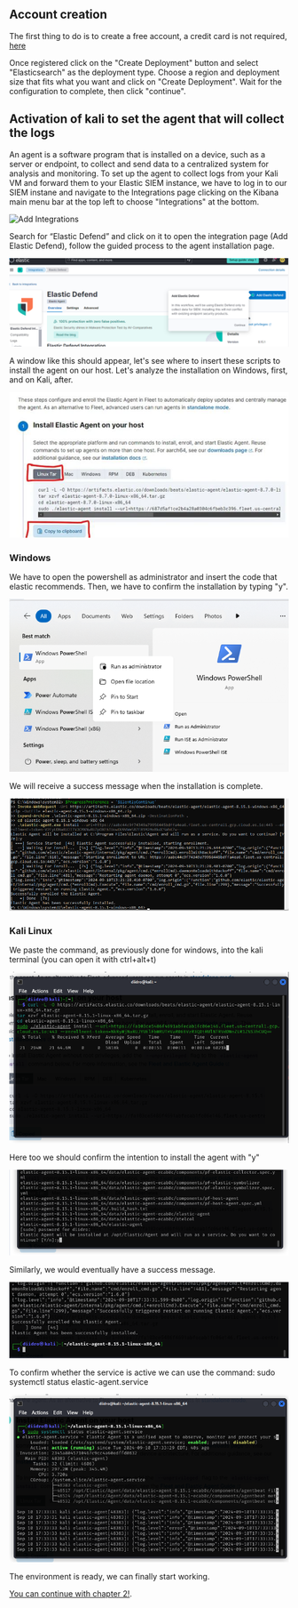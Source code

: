 ## Account creation

The first thing to do is to create a free account, a credit card is not required, [here](https://cloud.elastic.co/registration)

Once registered click on the "Create Deployment" button and select "Elasticsearch" as the deployment type.
Choose a region and deployment size that fits what you want and click on "Create Deployment".
Wait for the configuration to complete, then click "continue".

## Activation of kali to set the agent that will collect the logs

An agent is a software program that is installed on a device, such as a server or endpoint, to collect and send data to a centralized system for analysis and monitoring. 
To set up the agent to collect logs from your Kali VM and forward them to your Elastic SIEM instance, we have to log in to our SIEM instane and navigate to the Integrations page clicking on the Kibana main menu bar at the top left to choose "Integrations" at the bottom. 

![Add Integrations](/EmuloFra.github.io/Assets/siem3.png)

Search for “Elastic Defend” and click on it to open the integration page (Add Elastic Defend), follow the guided process to the agent installation page.

![Add Integrations](./siem2.png)

A window like this should appear, let's see where to insert these scripts to install the agent on our host.
Let's analyze the installation on Windows, first, and on Kali, after.

![Add Integrations](./addami.png)

### Windows
We have to open the powershell as administrator and insert the code that elastic recommends. 
Then, we have to confirm the installation by typing "y".

![Add Integrations](./win1.png)

We will receive a success message when the installation is complete.

![Add Integrations](./win2.png)

### Kali Linux

We paste the command, as previously done for windows, into the kali terminal (you can open it with ctrl+alt+t) 


![Add Integrations](./kali1.png)

Here too we should confirm the intention to install the agent with "y"

![Add Integrations](./kali2.png)

Similarly, we would eventually have a success message.

![Add Integrations](./kali3.png)

To confirm whether the service is active we can use the command:
sudo systemctl status elastic-agent.service

![Add Integrations](./kali4.png)

The environment is ready, we can finally start working.


[You can continue with chapter 2!](./Chap2-siem.md).






###
